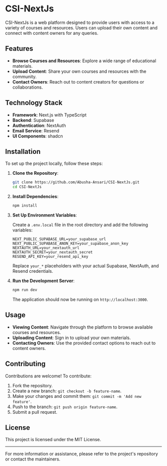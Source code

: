 # CSI-NextJs

CSI-NextJs is a web platform designed to provide users with access to a variety of courses and resources. 
Users can upload their own content and connect with content owners for any queries.

## Features

- **Browse Courses and Resources**: Explore a wide range of educational materials.
- **Upload Content**: Share your own courses and resources with the community.
- **Contact Owners**: Reach out to content creators for questions or collaborations.

## Technology Stack

- **Framework**: Next.js with TypeScript
- **Backend**: Supabase
- **Authentication**: NextAuth
- **Email Service**: Resend
- **UI Components**: shadcn

## Installation

To set up the project locally, follow these steps:

1. **Clone the Repository**:

   ```bash
   git clone https://github.com/Abusha-Ansari/CSI-NextJs.git
   cd CSI-NextJs
   ```

2. **Install Dependencies**:

   ```bash
   npm install
   ```

3. **Set Up Environment Variables**:

   Create a `.env.local` file in the root directory and add the following variables:

   ```env
   NEXT_PUBLIC_SUPABASE_URL=your_supabase_url
   NEXT_PUBLIC_SUPABASE_ANON_KEY=your_supabase_anon_key
   NEXTAUTH_URL=your_nextauth_url
   NEXTAUTH_SECRET=your_nextauth_secret
   RESEND_API_KEY=your_resend_api_key
   ```

   Replace `your_*` placeholders with your actual Supabase, NextAuth, and Resend credentials.

4. **Run the Development Server**:

   ```bash
   npm run dev
   ```

   The application should now be running on `http://localhost:3000`.

## Usage

- **Viewing Content**: Navigate through the platform to browse available courses and resources.
- **Uploading Content**: Sign in to upload your own materials.
- **Contacting Owners**: Use the provided contact options to reach out to content owners.

## Contributing

Contributions are welcome! To contribute:

1. Fork the repository.
2. Create a new branch: `git checkout -b feature-name`.
3. Make your changes and commit them: `git commit -m 'Add new feature'`.
4. Push to the branch: `git push origin feature-name`.
5. Submit a pull request.

## License

This project is licensed under the MIT License.

---

For more information or assistance, please refer to the project's repository or contact the maintainers.
